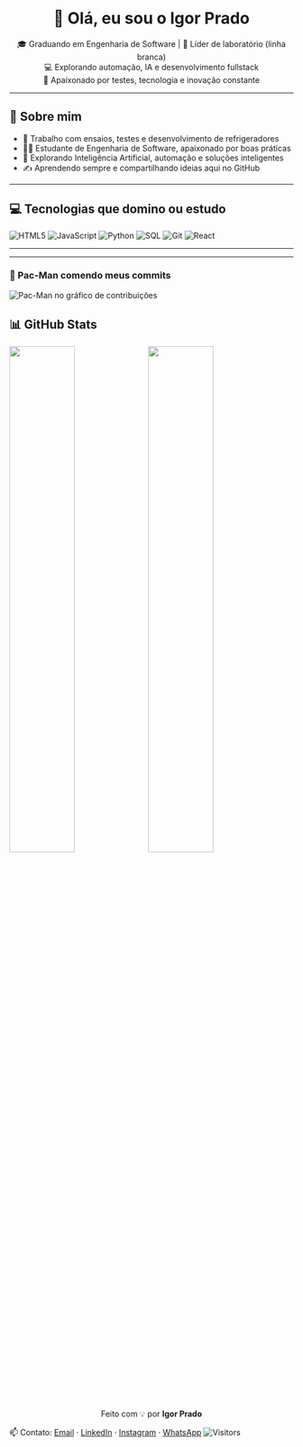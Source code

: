<h1 align="center">👋 Olá, eu sou o Igor Prado</h1>

<p align="center">
  🎓 Graduando em Engenharia de Software | 🧪 Líder de laboratório (linha branca)<br>
  💻 Explorando automação, IA e desenvolvimento fullstack<br>
  🚀 Apaixonado por testes, tecnologia e inovação constante
</p>

---

## 🧠 Sobre mim

- 💼 Trabalho com ensaios, testes e desenvolvimento de refrigeradores
- 👨‍💻 Estudante de Engenharia de Software, apaixonado por boas práticas
- 🤖 Explorando Inteligência Artificial, automação e soluções inteligentes
- ✍️ Aprendendo sempre e compartilhando ideias aqui no GitHub

---

## 💻 Tecnologias que domino ou estudo

![HTML5](https://img.shields.io/badge/-HTML5-black?style=flat-square&logo=html5)
![JavaScript](https://img.shields.io/badge/-JavaScript-black?style=flat-square&logo=javascript)
![Python](https://img.shields.io/badge/-Python-black?style=flat-square&logo=python)
![SQL](https://img.shields.io/badge/-SQL-black?style=flat-square&logo=mysql)
![Git](https://img.shields.io/badge/-Git-black?style=flat-square&logo=git)
![React](https://img.shields.io/badge/-React-black?style=flat-square&logo=react)

---
---

### 👾 Pac-Man comendo meus commits

![Pac-Man no gráfico de contribuições](https://testbytes-igor.github.io/PACMAN/pacman-contribution-graph.svg)

## 📊 GitHub Stats

<img width="48%" src="https://github-readme-stats.vercel.app/api?username=testbytes-igor&show_icons=true&theme=dracula&hide_title=true&hide_border=true" /> <img width="48%" src="https://github-readme-stats.vercel.app/api/top-langs/?username=testbytes-igor&layout=compact&theme=dracula&hide_border=true" />

<p align="center">
  Feito com 💡 por <strong>Igor Prado</strong>
</p>

📫 Contato: [Email](mailto:testbytes.igor@gmail.com) · [LinkedIn](https://linkedin.com/in/igor-prado-6162162b4) · [Instagram](https://www.instagram.com/igor_kkjk) · [WhatsApp](https://wa.me/qr/ZCCXFJFV3GXYA1)
![Visitors](https://komarev.com/ghpvc/?username=testbytes-igor&style=flat-square&color=blue)
<!--

---
**testbytes-Igor/testbytes-igor** is a ✨ _special_ ✨ repository because its `README.md` (this file) appears on your GitHub profile.

Here are some ideas to get you started:

- 🔭 I’m currently working on ...
- 🌱 I’m currently learning ...
- 👯 I’m looking to collaborate on ...
- 🤔 I’m looking for help with ...
- 💬 Ask me about ...
- 📫 How to reach me: ...
- 😄 Pronouns: ...
- ⚡ Fun fact: ...
-->
